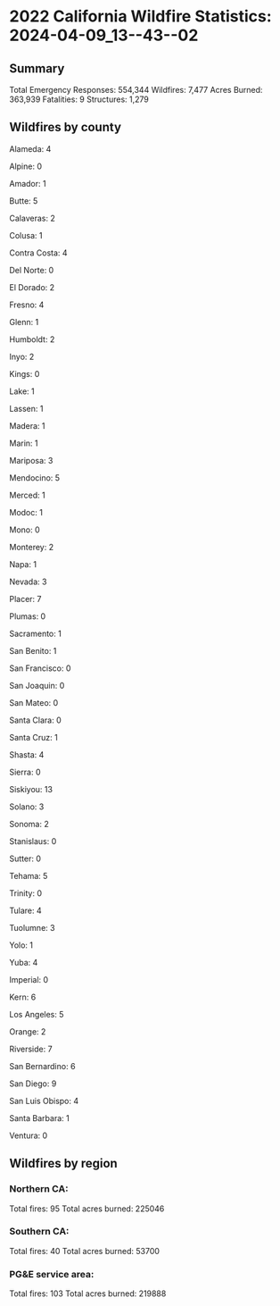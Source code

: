 # 2022 California Wildfire Statistics: 2024-04-09_13--43--02

## Summary

Total Emergency Responses: 554,344
Wildfires: 7,477
Acres Burned: 363,939
Fatalities: 9
Structures: 1,279


## Wildfires by county

Alameda: 4

Alpine: 0

Amador: 1

Butte: 5

Calaveras: 2

Colusa: 1

Contra Costa: 4

Del Norte: 0

El Dorado: 2

Fresno: 4

Glenn: 1

Humboldt: 2

Inyo: 2

Kings: 0

Lake: 1

Lassen: 1

Madera: 1

Marin: 1

Mariposa: 3

Mendocino: 5

Merced: 1

Modoc: 1

Mono: 0

Monterey: 2

Napa: 1

Nevada: 3

Placer: 7

Plumas: 0

Sacramento: 1

San Benito: 1

San Francisco: 0

San Joaquin: 0

San Mateo: 0

Santa Clara: 0

Santa Cruz: 1

Shasta: 4

Sierra: 0

Siskiyou: 13

Solano: 3

Sonoma: 2

Stanislaus: 0

Sutter: 0

Tehama: 5

Trinity: 0

Tulare: 4

Tuolumne: 3

Yolo: 1

Yuba: 4

Imperial: 0

Kern: 6

Los Angeles: 5

Orange: 2

Riverside: 7

San Bernardino: 6

San Diego: 9

San Luis Obispo: 4

Santa Barbara: 1

Ventura: 0

## Wildfires by region

### Northern CA:
Total fires: 95
Total acres burned: 225046

### Southern CA:
Total fires: 40
Total acres burned: 53700

### PG&E service area:
Total fires: 103
Total acres burned: 219888
